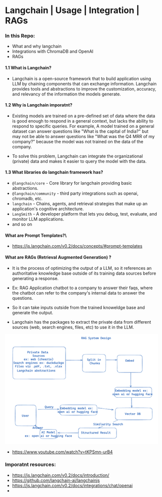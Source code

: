 # Langchain | Usage | Integration | RAGs

### In this Repo:

- What and why langchain
- Integrations with ChromaDB and OpenAI
- RAGs

#### 1.1 What is Langchain?

- Langchain is a open-source framework that to build application using LLM by chaining components that can exchange information. Langchain provides tools and abstractions to improve the customization, accuracy, and relevancy of the information the models generate.

#### 1.2 Why is Langchain imporatnt?

- Existing models are trained on a pre-defined set of data where the data is good enough to respond in a general context, but lacks the ability to respond to specific queries. For example, A model trained on a general dataset can answer questions like "What is the capital of India?" but may not be able to answer questions like "What was the Q4 MRR of my company?" because the model was not trained on the data of the company.

- To solve this problem, Langchain can integrate the organizational (private) data and makes it easier to query the model with the data.

#### 1.3 What libraries do langchain framework has?

- `@langchain/core` - Core library for langchain providing basic abstractions.
- `@langchain/community` - third party integrations such as openai, chromadb, etc.
- `langchain` - Chains, agents, and retrieval strategies that make up an application's cognitive architecture.
- `LangSmith` - A developer platform that lets you debug, test, evaluate, and monitor LLM applications.
- and so on

#### What are Prompt Templates?\

- https://js.langchain.com/v0.2/docs/concepts/#prompt-templates

#### What are RAGs (Retrieval Augmented Generation) ?

- It is the process of optimizing the output of a LLM, so it references an authoritative knowledge base outside of its training data sources before generating a response.

- Ex: RAG Application chatbot to a company to answer their faqs, where the chatbot can refer to the company's internal data to answer the questions.

- So it can take inputs outside from the trained knoweldge base and generate the output.

- Langchain has the packages to extract the private data from different sources (web, search engines, files, etc) to use it in the LLM.

![RAGs](./assets/rag.png)

- https://www.youtube.com/watch?v=tKPSmn-urB4

### Imporatnt resources:

- https://js.langchain.com/v0.2/docs/introduction/
- https://github.com/langchain-ai/langchainjs
- https://js.langchain.com/v0.2/docs/integrations/chat/openai
-
